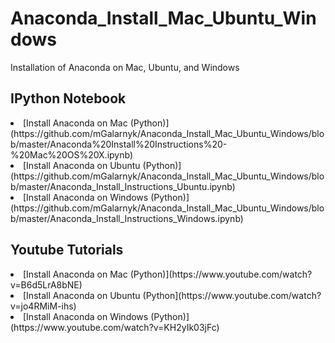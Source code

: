# Anaconda_Install_Mac_Ubuntu_Windows
Installation of Anaconda on Mac, Ubuntu, and Windows

## IPython Notebook

  <li>[Install Anaconda on Mac (Python)](https://github.com/mGalarnyk/Anaconda_Install_Mac_Ubuntu_Windows/blob/master/Anaconda%20Install%20Instructions%20-%20Mac%20OS%20X.ipynb)</li>
  <li>[Install Anaconda on Ubuntu (Python)](https://github.com/mGalarnyk/Anaconda_Install_Mac_Ubuntu_Windows/blob/master/Anaconda_Install_Instructions_Ubuntu.ipynb)</li>
  <li>[Install Anaconda on Windows (Python)](https://github.com/mGalarnyk/Anaconda_Install_Mac_Ubuntu_Windows/blob/master/Anaconda_Install_Instructions_Windows.ipynb)</li>
 
## Youtube Tutorials
<li>[Install Anaconda on Mac (Python)](https://www.youtube.com/watch?v=B6d5LrA8bNE)</li>
<li>[Install Anaconda on Ubuntu (Python](https://www.youtube.com/watch?v=jo4RMiM-ihs)</li>
<li>[Install Anaconda on Windows (Python)](https://www.youtube.com/watch?v=KH2yIk03jFc)</li>
